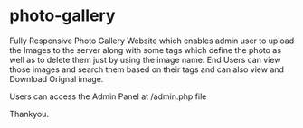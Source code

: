 # photo-gallery
Fully Responsive Photo Gallery Website which enables admin user to upload the Images to the server along with some tags which define the photo as well as to delete them just by using the image name. End Users can view those images and search them based on their tags and can also view and Download Orignal image. 

Users can access the Admin Panel at /admin.php file

Thankyou.
